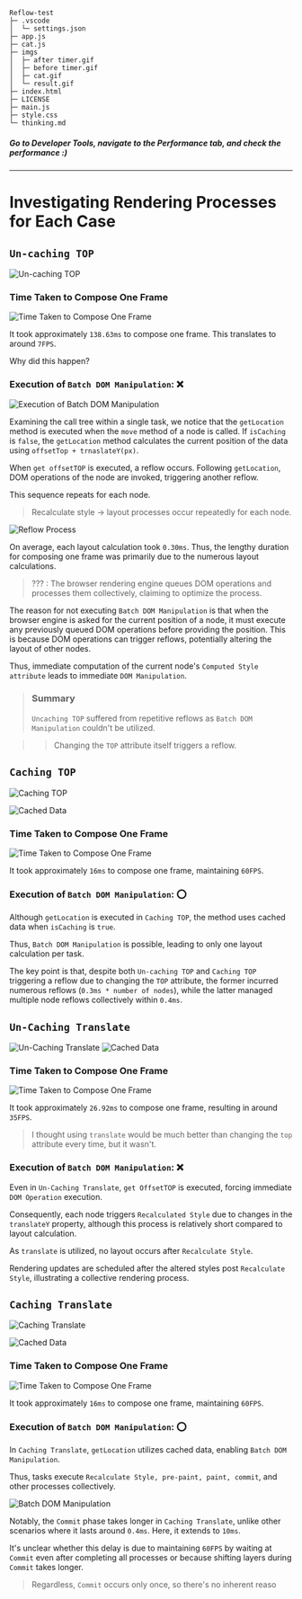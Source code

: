 ```
Reflow-test
├─ .vscode
│  └─ settings.json
├─ app.js
├─ cat.js
├─ imgs
│  ├─ after timer.gif
│  ├─ before timer.gif
│  ├─ cat.gif
│  └─ result.gif
├─ index.html
├─ LICENSE
├─ main.js
├─ style.css
└─ thinking.md

```

##### Go to Developer Tools, navigate to the Performance tab, and check the performance :)

---

# Investigating Rendering Processes for Each Case

## `Un-caching TOP`

![Un-caching TOP](https://velog.velcdn.com/images/yonghyeun/post/3a50da3e-88a1-441f-90dc-16546af3df5e/image.gif)

### Time Taken to Compose One Frame

![Time Taken to Compose One Frame](https://velog.velcdn.com/images/yonghyeun/post/4731114e-e2f9-4b2f-9bdd-86f13916a667/image.png)

It took approximately `138.63ms` to compose one frame. This translates to around `7FPS`.

Why did this happen?

### Execution of `Batch DOM Manipulation`: ❌

![Execution of Batch DOM Manipulation](https://velog.velcdn.com/images/yonghyeun/post/7c5422af-5f38-4160-bd91-76fa9b9b2821/image.gif)

Examining the call tree within a single task, we notice that the `getLocation` method is executed when the `move` method of a node is called. If `isCaching` is `false`, the `getLocation` method calculates the current position of the data using `offsetTop + trnaslateY(px)`.

When `get offsetTOP` is executed, a reflow occurs. Following `getLocation`, DOM operations of the node are invoked, triggering another reflow.

This sequence repeats for each node.

> Recalculate style -> layout processes occur repeatedly for each node.

![Reflow Process](https://velog.velcdn.com/images/yonghyeun/post/f2fce7b8-2b8d-4068-81fd-07f1d7a91e07/image.png)

On average, each layout calculation took `0.30ms`. Thus, the lengthy duration for composing one frame was primarily due to the numerous layout calculations.

> ??? : The browser rendering engine queues DOM operations and processes them collectively, claiming to optimize the process.

The reason for not executing `Batch DOM Manipulation` is that when the browser engine is asked for the current position of a node, it must execute any previously queued DOM operations before providing the position. This is because DOM operations can trigger reflows, potentially altering the layout of other nodes.

Thus, immediate computation of the current node's `Computed Style attribute` leads to immediate `DOM Manipulation`.

> ### Summary
>
> `Uncaching TOP` suffered from repetitive reflows as `Batch DOM Manipulation` couldn't be utilized.

> > Changing the `TOP` attribute itself triggers a reflow.

## `Caching TOP`

![Caching TOP](https://velog.velcdn.com/images/yonghyeun/post/575667ee-db0c-4ebf-8603-8cc27a232767/image.gif)

![Cached Data](https://velog.velcdn.com/images/yonghyeun/post/6a2b3c7d-f906-4049-88b2-ad7250aacf43/image.png)

### Time Taken to Compose One Frame

![Time Taken to Compose One Frame](https://velog.velcdn.com/images/yonghyeun/post/49c51637-09ce-408a-8768-1243d5d8f4de/image.gif)

It took approximately `16ms` to compose one frame, maintaining `60FPS`.

### Execution of `Batch DOM Manipulation`: ⭕

Although `getLocation` is executed in `Caching TOP`, the method uses cached data when `isCaching` is `true`.

Thus, `Batch DOM Manipulation` is possible, leading to only one layout calculation per task.

The key point is that, despite both `Un-caching TOP` and `Caching TOP` triggering a reflow due to changing the `TOP` attribute, the former incurred numerous reflows (`0.3ms * number of nodes`), while the latter managed multiple node reflows collectively within `0.4ms`.

## `Un-Caching Translate`

![Un-Caching Translate](https://velog.velcdn.com/images/yonghyeun/post/f1c67974-39fc-4f22-b326-e168c64004dd/image.gif)
![Cached Data](https://velog.velcdn.com/images/yonghyeun/post/078be4e6-ea1b-4846-aa70-7aba1f322c00/image.png)

### Time Taken to Compose One Frame

![Time Taken to Compose One Frame](https://velog.velcdn.com/images/yonghyeun/post/8dd4cae8-5112-4df8-9a44-2c8cf49847a0/image.gif)

It took approximately `26.92ms` to compose one frame, resulting in around `35FPS`.

> I thought using `translate` would be much better than changing the `top` attribute every time, but it wasn't.

### Execution of `Batch DOM Manipulation`: ❌

Even in `Un-Caching Translate`, `get OffsetTOP` is executed, forcing immediate `DOM Operation` execution.

Consequently, each node triggers `Recalculated Style` due to changes in the `translateY` property, although this process is relatively short compared to layout calculation.

As `translate` is utilized, no layout occurs after `Recalculate Style`.

Rendering updates are scheduled after the altered styles post `Recalculate Style`, illustrating a collective rendering process.

## `Caching Translate`

![Caching Translate](https://velog.velcdn.com/images/yonghyeun/post/77bcf625-9e22-4844-b07f-acd33962ba53/image.gif)

![Cached Data](https://velog.velcdn.com/images/yonghyeun/post/1c61fe87-b3e2-44f6-87c6-ba93769512cb/image.png)

### Time Taken to Compose One Frame

![Time Taken to Compose One Frame](https://velog.velcdn.com/images/yonghyeun/post/23f60725-71a3-4733-bd21-89ea8f467018/image.gif)

It took approximately `16ms` to compose one frame, maintaining `60FPS`.

### Execution of `Batch DOM Manipulation`: ⭕

In `Caching Translate`, `getLocation` utilizes cached data, enabling `Batch DOM Manipulation`.

Thus, tasks execute `Recalculate Style, pre-paint, paint, commit`, and other processes collectively.

![Batch DOM Manipulation](https://velog.velcdn.com/images/yonghyeun/post/69dbb6f6-6e55-4c23-be50-1cb2f335ffbd/image.png)

Notably, the `Commit` phase takes longer in `Caching Translate`, unlike other scenarios where it lasts around `0.4ms`. Here, it extends to `10ms`.

It's unclear whether this delay is due to maintaining `60FPS` by waiting at `Commit` even after completing all processes or because shifting layers during `Commit` takes longer.

> Regardless, `Commit` occurs only once, so there's no inherent reaso
